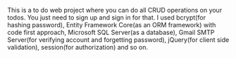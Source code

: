 This is a to do web project where you can do all CRUD operations on your todos. You just need to sign up and sign in for that. I used bcrypt(for hashing password), Entity Framework Core(as an ORM framework) with code first approach, Microsoft SQL Server(as a database), Gmail SMTP Server(for verifying account and forgetting password), jQuery(for client side validation), session(for authorization) and so on.
